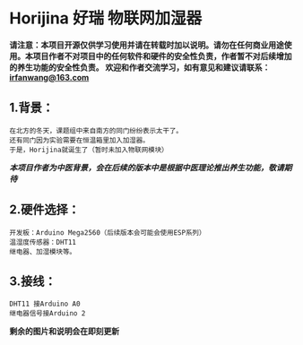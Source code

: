 # Horijina 好瑞 物联网加湿器
**请注意：本项目开源仅供学习使用并请在转载时加以说明。请勿在任何商业用途使用。本项目作者不对项目中的任何软件和硬件的安全性负责，作者暂不对后续增加的养生功能的安全性负责。
欢迎和作者交流学习，如有意见和建议请联系：irfanwang@163.com**

## 1.背景：
    在北方的冬天，课题组中来自南方的同门纷纷表示太干了。
    还有同门因为实验需要在恒温箱里加入加湿器。
    于是，Horijina就诞生了（暂时未加入物联网模块）
***本项目作者为中医背景，会在后续的版本中是根据中医理论推出养生功能，敬请期待***
## 2.硬件选择：
    开发板：Arduino Mega2560（后续版本会可能会使用ESP系列）
    温湿度传感器：DHT11
    继电器、加湿模块等。
## 3.接线：
    DHT11 接Arduino A0
    继电器信号接Arduino 2
**剩余的图片和说明会在即刻更新**
